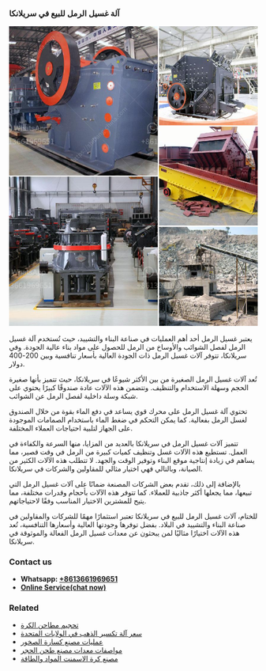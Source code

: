 <h3>آلة غسيل الرمل للبيع في سريلانكا</h3><img src='1701746357.jpg' alt=''><p>يعتبر غسيل الرمل أحد أهم العمليات في صناعة البناء والتشييد، حيث تُستخدم آلة غسيل الرمل لفصل الشوائب والأوساخ من الرمل للحصول على مواد بناء عالية الجودة. وفي سريلانكا، تتوفر آلات غسيل الرمل ذات الجودة العالية بأسعار تنافسية وبين 200-400 دولار.</p><p>تُعد آلات غسيل الرمل الصغيرة من بين الأكثر شيوعًا في سريلانكا، حيث تتميز بأنها صغيرة الحجم وسهلة الاستخدام والتنظيف. وتتضمن هذه الآلات عادة صندوقًا كبيرًا يحتوي على شبكة وسلة داخلية لفصل الرمل عن الشوائب.</p><p>تحتوي آلة غسيل الرمل على محرك قوي يساعد في دفع الماء بقوة من خلال الصندوق لغسل الرمل بفعالية. كما يمكن التحكم في ضغط الماء باستخدام الصمامات الموجودة على الجهاز لتلبية احتياجات العملاء المختلفة.</p><p>تتميز آلات غسيل الرمل في سريلانكا بالعديد من المزايا، منها السرعة والكفاءة في العمل. تستطيع هذه الآلات غسل وتنظيف كميات كبيرة من الرمل في وقت قصير، مما يساهم في زيادة إنتاجية موقع البناء وتوفير الوقت والجهد. لا تتطلب هذه الآلات الكثير من الصيانة، وبالتالي فهي اختيار مثالي للمقاولين والشركات في سريلانكا.</p><p>بالإضافة إلى ذلك، تقدم بعض الشركات المصنعة ضمانًا على آلات غسيل الرمل التي تبيعها، مما يجعلها أكثر جاذبية للعملاء. كما تتوفر هذه الآلات بأحجام وقدرات مختلفة، مما يتيح للمشترين الاختيار المناسب وفقًا لاحتياجاتهم.</p><p>للختام، آلات غسيل الرمل للبيع في سريلانكا تعتبر استثمارًا مهمًا للشركات والمقاولين في صناعة البناء والتشييد في البلاد. بفضل توفرها وجودتها العالية وأسعارها التنافسية، تُعد هذه الآلات اختيارًا مثاليًا لمن يبحثون عن معدات غسيل الرمل الفعالة والموثوقة في سريلانكا.</p><h3>Contact us</h3><ul><li><strong>Whatsapp:&nbsp;<a href="https://wa.me/8613661969651">+8613661969651</a></strong></li><li><a href="https://swt.shibang-china.com/?git&amp;zhl&amp;آلة غسيل الرمل للبيع في سريلانكا"><strong>Online Service(chat now)</strong></a></li></ul><h3>Related</h3><ul><li><a href='تحجيم مطاحن الكرة.md'>تحجيم مطاحن الكرة</a></li><li><a href='سعر آلة تكسير الذهب في الولايات المتحدة.md'>سعر آلة تكسير الذهب في الولايات المتحدة</a></li><li><a href='عمليات مصنع كسارة الصخور.md'>عمليات مصنع كسارة الصخور</a></li><li><a href='مواصفات معدات مصنع طحن الحجر.md'>مواصفات معدات مصنع طحن الحجر</a></li><li><a href='مصنع كرة الاسمنت المواد والطاقة.md'>مصنع كرة الاسمنت المواد والطاقة</a></li></ul>
